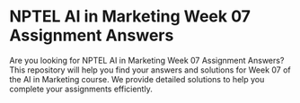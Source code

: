 # NPTEL AI in Marketing Week 07 Assignment Answers

Are you looking for NPTEL AI in Marketing Week 07 Assignment Answers? This repository will help you find your answers and solutions for Week 07 of the AI in Marketing course. We provide detailed solutions to help you complete your assignments efficiently.